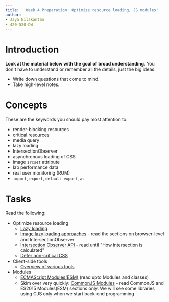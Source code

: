 ```yaml
---
title:  'Week 4 Preparation: Optimize resource loading, JS modules'
author:
- Jaya Nilakantan
- 420-520-DW
---
```


# Introduction

__Look at the material below with the goal of broad understanding__. You don't 
have to understand or remember all the details, just the big ideas.

* Write down questions that come to mind.
* Take high-level notes.

# Concepts

These are the keywords you should pay most attention to:

* render-blocking resources
* critical resources
* media query
* lazy loading
* IntersectionObserver
* asynchronous loading of CSS
* image `srcset` attribute
* lab performance data 
* real user monitoring (RUM)
* `import`, `export`, `default export`, `as`

# Tasks

Read the following:

* Optimize resource loading
  * [Lazy loading](https://developer.mozilla.org/en-US/docs/Web/Performance/Lazy_loading)
  * [Image lazy loading approaches](https://web.dev/lazy-loading-images/) - read the sections on browser-level and IntersectionObserver
  * [Intersection Observer API](https://developer.mozilla.org/en-US/docs/Web/API/Intersection_Observer_API) - read until "How intersection is calculated"
  * [Defer non-critical CSS](https://web.dev/defer-non-critical-css/)
* Client-side tools
  * [Overview of various tools](https://developers.google.com/web/fundamentals/performance/speed-tools/)
* Modules
  * [ECMAScript Modules(ESM)](https://developer.mozilla.org/en-US/docs/Web/JavaScript/Guide/Modules) (read upto Modules and classes)
  * Skim over very quickly: [CommonJS Modules](https://code-trotter.com/web/understand-the-different-javascript-modules-formats/) - read CommonJS and ES2015 Modules(ESM) sections only. We will see some libraries using CJS only when we start back-end programming



